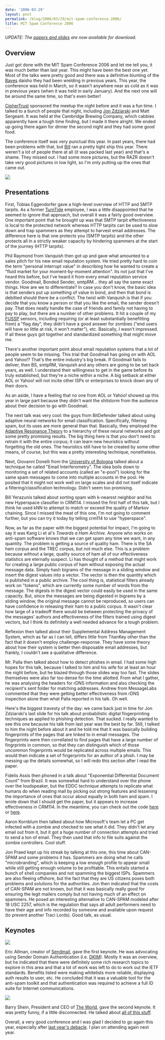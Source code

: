 ```yaml
---
date: '2006-03-29'
layout: post
permalink: /blog/2006/03/29/mit-spam-conference-2006/
title: MIT Spam Conference 2006
---
```

_UPDATE: The [papers and slides](https://www.spamconference.org/SC2006.iso) are now available for download._

Overview
--------

Just got done with the MIT Spam Conference 2006 and let me tell you, it was much better than last year. This might have been the best one yet. Most of the talks were pretty good and there was a definitive blunting of the [Bayes](https://en.wikipedia.org/wiki/Bayes%27_theorem) daisho they had been wielding in previous years. This year, the conference was held in March, so it wasn't anywhere near as cold as it was in previous years (when it was held in early January). And the next one will be around the same time, so that's even better!

[CipherTrust](https://en.wikipedia.org/wiki/CipherTrust) sponsored the meetup the night before and it was a fun time. I talked to a bunch of people that night, including [Jon Zdziarski](https://www.zdziarski.com/blog/) and Matt Sergeant. It was held at the Cambridge Brewing Company, which cabbies apparently have a tough time finding, but I made it there alright. We ended up going there again for dinner the second night and they had some good food.

The conference itself was very punctual this year. In past years, there had been problems with that, but [Bill](https://www.networkworld.com/article/828116/lan-wan-the-antispam-man.html) ran a pretty tight ship this year. There weren't a lot of people there at all (it was packed last year) and that's a shame. They missed out. I had some more pictures, but the RAZR doesn't take very good pictures in low light, so I'm only putting up the ones that came out.

![](/a/032806_16282.jpg)

Presentations
--------------

First, Tobias Eggendorfer gave a high-level overview of HTTP and SMTP tarpits. As a former [TurnTide](https://en.wikipedia.org/wiki/TurnTide) employee, I was a little disappointed that he seemed to ignore that approach, but overall it was a fairly good overview. One important point that he brought up was that SMTP tarpit effectiveness is local to the protected network whereas HTTP tarpits can be used to slow down and trap spammers as they attempt to harvest email addresses. The difference here is that one protects you (SMTP tarpits) and the other protects all in a strictly weaker capacity by hindering spammers at the start of the journey (HTTP tarpits).

Phil Raymond from Vanquish then got up and gave what amounted to a sales pitch for his new email reputation system. He tried pretty hard to coin the term "personal interrupt value" in describing how he wanted to create a "fluid market for your moment-by-moment attention". Its not just that I've heard this before, but I've heard it from every email reputation service vendor. Goodmail, Bonded Sender, smtpRM... they all say the same exact things. How are we to differentiate? In case you don't know, the basic idea is that senders put up something of value in bond, and then that bond is debitted should there be a conflict. The twist with Vanquish is that if you decide that you know a person or that you like the email, the sender doesn't pay. That does neatly handle the case of friends and family not having to pay to play, but there are a number of other problems. It hit a couple of my [FUSSP](https://www.rhyolite.com/anti-spam/you-might-be.html) sensors, including requiring (or at least substantially benefitting from) a "flag day", they didn't have a good answer for zombies ("end users will have so little at risk, it won't matter"), etc. Basically, I wasn't impressed. If all these guys got together and standardized something that might move me.

There's another important point about email reputation systems that a lot of people seem to be missing. This trial that Goodmail has going on with AOL and Yahoo!? That's the entire industry's big break. If Goodmail fails to deliver, then BS, smtpRM, Vanquish and any others are going to be set back years, as well. I understand their willingness to get in the game before its truly established, but they're a niche within a niche. A big setback at either AOL or Yahoo! will not incite other ISPs or enterprises to knock down any of their doors. 

As an aside, I have a feeling that no one from AOL or Yahoo! showed up this year in large part because they didn't want the shitstorm from the audience about their decision to go with Goodmail.

The next talk was very cool: the guys from BitDefender talked about using adaptive neural networks for email classification. Specifically, filtering spam, but its uses are more general than that. Basically, they employed the [Adaptive Resonance Theory](https://en.wikipedia.org/wiki/Adaptive_resonance_theory) to a hierarchy of these neural networks and got some pretty promising results. The big thing here is that you don't need to retrain it with the entire corpus; it can learn new heuristics without forgetting the old ones. The heuristics still have to be created by some other means, of course, but this was a pretty interesting technique, nonetheless.

Next, Giovanni Donelli from the [University of Bologna](https://www.unibo.it/it) talked about a technique he called "Email Interferometry". The idea boils down to monitoring a set of related accounts (called an "e-pool") looking for the same spam messages to come into multiple accounts in the pool. He posited that it might not work well on large scales and did not itself indicate a filtering/classification technology. Didn't seem too promising.

Bill Yerazunis talked about sorting spam with k-nearest neighbor and his new Hyperspace classifier in CRM114. I missed the first half of this talk, but I think he used kNN to attempt to match or exceed the quality of Markov chaining. Since I missed the meat of this one, I'm not going to comment further, but you can try it today by telling crm114 to use "hyperspace".

Now, as far as the paper with the biggest potential for impact, I'm going to say it was Kang Li et al's *Towards a Ham Archive*. Anyone who works on anti-spam software knows that we can get spam any time we want, in any quantity. The problem is getting a source of quality ham. There is the SA ham corpus and the TREC corpus, but not much else. This is a problem because without a large, quality source of ham all of our effectiveness statistics are eternally suspect. Li has thought of a method that might work for creating a large public corpus of ham without exposing the actual message data. Simply hash bigrams of the message in a sliding window and insert the digest values into a vector. The vector is then the quantity which is published in a public archive. The cool thing is, statistical filters already work on "tokens", which are currently some number of words from the message. The digests in the digest vector could easily be used in the same capacity. But, since the messages are being digested in bigrams by a sliding window, the original message cannot be reproduced, so users can have confidence in releasing their ham to a public corpus. It wasn't clear how large of a tradeoff there would be between protecting the privacy of the messages' authors and effectiveness of the filters trained using digest vectors, but I think its definitely a well needed advance for a tough problem.

Reflexion then talked about their Supplemental Address Management System, which as far as I can tell, differs little from TitanKey other than the fact that it doesn't employ challenge-response. They have some theory about how their system is better then disposable email addresses, but frankly, I couldn't see a qualitative difference.

Mr. Palla then talked about how to detect phishes in email. I had some high hopes for this talk, because I talked to him and his wife for at least an hour the night before, but he blazed through those slides way too fast. The slides themselves were also far too dense for the time allotted. From what I gather, he was analysing the headers for rDNS information and also checking the recipient's sent folder for matching addresses. Andrew from MessageLabs commented that they were getting better effectiveness from rDNS inspection alone than what Palla reported in his talk. Oh well.

Here's the biggest travesty of the day: we came back just in time for Jon Zdziarski's last slide for his talk about probabilistic digital fingerprinting techniques as applied to phishing detection. That sucked. I really wanted to see this one because his talk from last year was the best by far. Still, I talked to him the night before about it and he told me that it was basically building fingerprints of the pages that are linked to in email messages. The fingerprints were then correllated to find pages that have a large number of fingrprints in common, so that they can distinguish which of those uncommon fingerprints would be replicated across multiple emails. This would then indicate a set of fingerprints for an author of a phish. I may be messing up the details somewhat, so I will redo this section after I read the paper.

Fidelis Assis then phoned in a talk about "Exponential Differential Document Count" from Brazil. It was somewhat hard to understand over the phone over the loudspeaker, but the EDDC technique attempts to replicate what humans do when reading mail by picking out strong features and lessening the importance of ones that occur about equally in both ham and spam. I wrote down that I should get the paper, but it appears to increase effectiveness in CRM114. In the meantime, you can check out the code [here](https://github.com/arunpersaud/osbf-lua) or [here](https://en.wikipedia.org/wiki/CRM114_(program)).

Aaron Kornblum then talked about how Microsoft's team let a PC get infected with a zombie and checked to see what it did. They didn't let any email out from it, but it got a huge number of connection attempts and tried to send a ton of email. They then used that info to file suits against the zombie controllers. Cool stuff.

Jon Praed kept up his streak by talking at this one, this time about CAN-SPAM and some problems it has. Spammers are doing what he calls "microbranding", which is keeping a low enough profile to appear small while still getting enough volume to be profitable. This entails started a bunch of shell companies and not spamming the biggest ISPs. Spammers are also fleeing offshore, but the fact that they are US citizens poses both problems and solutions for the authorities. Jon then indicated that the costs of CAN-SPAM are not known, but that it was basically really good for ensuring the legit mailers comply but not having much of an effect on spammers. He posed an interesting alternative to CAN-SPAM modeled after 18 USC 2257, which is the regulation that says all adult performers need to have their age and info recorded by someone and available upon request (to prevent another Traci Lords). Good talk, as usual.

Keynotes
---------

![](/a/032806_15391.jpg)

Eric Allman, creator of [Sendmail](https://en.wikipedia.org/wiki/Sendmail), gave the first keynote. He was advocating using Sender Domain Authentication (i.e. [DKIM](https://en.wikipedia.org/wiki/DomainKeys_Identified_Mail)). Mostly it was an overview, but he indicated that there were definitely some rich research topics to explore in this area and that a lot of work was left to do to work out the IETF standards. Benefits listed were making whitelists more reliable, displaying auth results to user, etc. He concluded that it was a valuable tool for the anti-spam toolkit and that authentication was required to achieve a full ID suite for Internet communications.

![](/a/032806_16201.jpg)

Barry Shein, President and CEO of [The World](https://en.wikipedia.org/wiki/The_World_(Internet_service_provider)), gave the second keynote. It was pretty funny, if a little disconnected. He talked about [all of this stuff](https://www.theworld.com/~bzs/spamconf2006.html).

Overall, a very good conference and I was glad I decided to go again this year, especially after [last year's debacle](/blog/2005/01/23/mit-spam-conference-2005). I plan on attending again next year.
